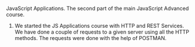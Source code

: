 JavaScript Applications. The second part of the main JavaScript Advanced course.

1. We started the JS Applications course with HTTP and REST Services.
    We have done a couple of requests to a given server using all the HTTP methods. The requests were done with the help of POSTMAN.